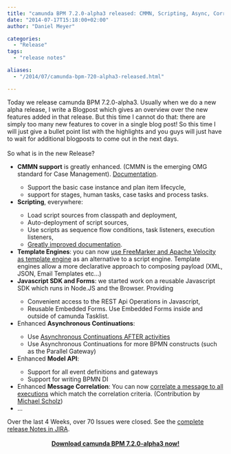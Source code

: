 ```yaml
---
title: "camunda BPM 7.2.0-alpha3 released: CMMN, Scripting, Async, Correlation, Model Api, Forms"
date: "2014-07-17T15:18:00+02:00"
author: "Daniel Meyer"

categories:
  - "Release"
tags: 
  - "release notes"

aliases:
  - "/2014/07/camunda-bpm-720-alpha3-released.html"

---
```


Today we release camunda BPM 7.2.0-alpha3. Usually when we do a new alpha release, I write a Blogpost which gives an overview over the new features added in that release. But this time I cannot do that: there are simply too many new features to cover in a single blog post! So this time I will just give a bullet point list with the highlights and you guys will just have to wait for additional blogposts to come out in the next days.<br />
<br />
So what is in the new Release?<br />
<ul>
<li><b>CMMN support</b> is greatly enhanced.&nbsp;(CMMN is the emerging OMG standard for Case Management). <a href="http://docs.camunda.org/latest/api-references/cmmn10/">Documentation</a>.</li>
<ul>
<li>Support the basic case instance and plan item lifecycle,</li>
<li>support for stages, human tasks, case tasks and process tasks.</li>
</ul>
<li><b>Scripting</b>, everywhere:</li>
<ul>
<li>Load script sources from classpath and deployment,</li>
<li>Auto-deployment of script sources,</li>
<li>Use scripts as sequence flow conditions, task listeners, execution listeners,</li>
<li><a href="http://docs.camunda.org/latest/guides/user-guide/#process-engine-scripting">Greatly improved documentation</a>.</li>
</ul>
<li><b>Template Engines</b>: you can now <a href="http://docs.camunda.org/latest/guides/user-guide/#process-engine-templating">use FreeMarker and Apache Velocity as template engine</a> as an alternative to a script engine. Template engines allow a more declarative approach to composing payload (XML, JSON, Email Templates etc...)</li>
<li><b>Javascript SDK and Forms</b>: we started work on a reusable Javascript SDK which runs in Node.JS and the Browser. Providing</li>
<ul>
<li>Convenient access to the REST Api Operations in Javascript,</li>
<li>Reusable Embedded Forms. Use Embedded Forms inside and outside of camunda Tasklist.</li>
</ul>
<li>Enhanced <b>Asynchronous Continuations</b>:&nbsp;</li>
<ul>
<li>Use <a href="http://docs.camunda.org/latest/guides/user-guide/#process-engine-transactions-in-processes-configuring-asynchronous-continuations">Asynchronous Continuations AFTER activities</a></li>
<li>Use Asynchronous Continuations for more BPMN constructs (such as the Parallel Gateway)</li>
</ul>
<li>Enhanced <b>Model API</b>:&nbsp;</li>
<ul>
<li>Support for all event definitions and gateways</li>
<li>Support for writing BPMN DI</li>
</ul>
<li>Enhanced <b>Message Correlation</b>: You can now <a href="http://docs.camunda.org/latest/api-references/bpmn20/#events-message-events-using-the-runtime-service39s-correlation-methods">correlate a message to all executions</a> which match the correlation criteria. (Contribution by <a href="https://github.com/sm29105">Michael Scholz</a>)&nbsp;</li>
<li>...</li>
</ul>
<div>
Over the last 4 Weeks, over 70 Issues were closed. See the <a href="https://app.camunda.com/jira/secure/ReleaseNote.jspa?projectId=10230&amp;version=13390">complete release Notes in JIRA</a>.</div>
<div>
<br /></div>
<div style="text-align: center;">
<b><a href="http://camunda.org/download/">Download camunda BPM 7.2.0-alpha3 now!</a></b></div>
<div style="text-align: center;">
<br /></div>
